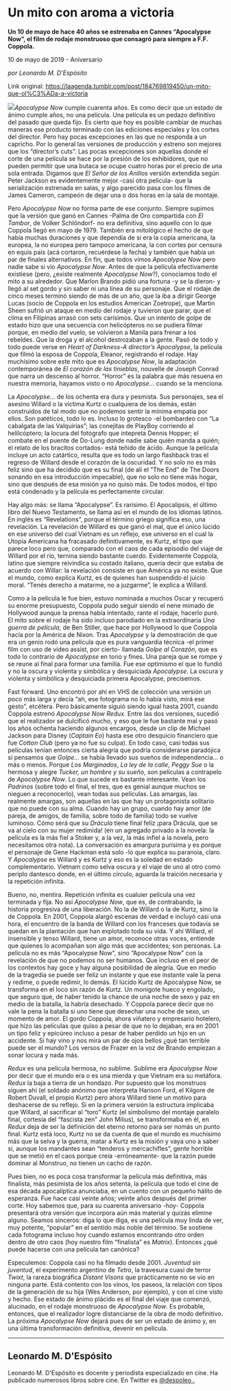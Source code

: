 # Un mito con aroma a victoria

**Un 10 de mayo de hace 40 años se estrenaba en Cannes “Apocalypse Now”, el film de rodaje monstruoso que consagró para siempre a F.F. Coppola.**

10 de mayo de 2019 - Aniversario

_por Leonardo M. D'Espósito_

Link original: https://laagenda.tumblr.com/post/184769819450/un-mito-que-ol%C3%ADa-a-victoria

![](https://64.media.tumblr.com/71e72a89892a5d2de4d07ac499b92dbc/3c8779c039d84807-b4/s500x750/3c97f3a111379dad0370d9c868484e22f3f15ec2.jpg)*Apocalypse Now* cumple cuarenta años. Es como decir que un estado de ánimo cumple años, no una película. Una película es un pedazo definitivo del pasado que queda fijo. Es cierto que hoy es posible cambiar de muchas maneras ese producto terminado con las ediciones especiales y los cortes del director. Pero hay pocas excepciones en las que no responda a un capricho. Por lo general las versiones de producción y estreno son mejores que los “director’s cuts”. Las pocas excepciones son aquellas donde el corte de una película se hace por la presión de los exhibidores, que no pueden permitir que una butaca se ocupe cuatro horas por el precio de una sola entrada. Digamos que *El Señor de los Anillos* versión extendida según Peter Jackson es evidentemente mejor -casi otra película- que la serialización estrenada en salas, y algo parecido pasa con los filmes de James Cameron, campeón de dejar una o dos horas en la sala de montaje.

Pero *Apocalypse Now* no forma parte de ese conjunto. Siempre supimos que la versión que ganó en Cannes -Palma de Oro compartida con *El Tambor*, de Volker Schlöndorf- no era definitiva, sino aquello con lo que Coppola llegó en mayo de 1979. También era mitológico el hecho de que había muchas duraciones y que dependía de si era la copia americana, la europea, la no europea pero tampoco americana, la con cortes por censura en equis país (acá cortaron, recuérdese la fecha) y también que había un par de finales alternativos. En fin, que todos vimos *Apocalypse Now* pero nadie sabe si vio *Apocalypse Now*. Antes de que la película efectivamente existiese (pero, ¿existe realmente *Apocalypse Now*?), conocíamos todo el mito a su alrededor. Que Marlon Brando pidió una fortuna -y se la dieron- y llegó al set gordo y sin saber ni una línea de su personaje.  Que el rodaje de cinco meses terminó siendo de más de un año, que la iba a dirigir George Lucas (socio de Coppola en los estudios American Zoetrope), que Martin Sheen sufrió un ataque en medio del rodaje y tuvieron que parar, que el clima en Filipinas arrasó con sets carísimos. Que un intento de golpe de estado hizo que una secuencia con helicópteros no se pudiera filmar porque, en medio del vuelo, se volvieron a Manila para frenar a los rebeldes. Que la droga y el alcohol destrozaban a la gente. Pasó de todo y todo puede verse en *Heart of Darkness-A director’s Apocalypse*, la película que filmó la esposa de Coppola, Eleanor, registrando el rodaje. Hay muchísimo sobre este mito que es *Apocalypse Now*, la adaptación contemporánea de *El corazón de las tinieblas*, nouvelle de Joseph Conrad que narra un descenso al horror. “Horror” es la palabra que más resuena en nuestra memoria, hayamos visto o no *Apocalypse…* cuando se la menciona.

La *Apocalypse…* de los ochenta era dura y pesmista. Sus personajes, sea el asesino Willard o la víctima Kurtz o cualquiera de los demás, están construidos de tal modo que no podemos sentir la mínima empatía por ellos. Son patéticos, todo lo es. Incluso lo grotesco -el bombardeo con “La cabalgata de las Valquirias”; las conejitas de PlayBoy corriendo al helilcóptero; la locura del fotógrafo que intepreta Dennis Hopper; el combate en el puente de Do-Lung donde nadie sabe quién manda a quién; el relato de los bracitos cortados- está teñido de ácido. Aunque la película incluye un acto catártico, resulta que es todo un largo flashback tras el regreso de Willard desde el corazón de la oscuridad. Y no solo no es más feliz sino que ha decidido que es su final (de alí el “The End” de The Doors sonando en esa introducción impecable), que no solo no tiene más hogar, sino que después de esa misión ya no quiso más. De todos modos, el tipo está condenado y la película es perfectamente circular.




Hay algo más: se llama “Apocalypse”. Es rarísimo. El Apocalipsis, el último libro del Nuevo Testamento, se llama así en el mundo de los idiomas latinos. En inglés es “Revelations”, porque el término griego significa eso, una revelación. La revelación de Willard es que ganó el mal, que el único lúcido en ese universo del cual Vietnam es un reflejo, ese universo en el cual la Utopía Americana ha fracasado definitivamente, es Kurtz, el tipo que parece loco pero que, comparado con el caos de cada episodio del viaje de Willard por el río, ternina siendo bastante cuerdo. Evidentemente Coppola, latino que siempre reivindica su costado italiano, quería decir que estaba de acuerdo con Willar: la revelación consiste en que América ya no existe. Que el mundo, como explica Kurtz, es de quienes han suspendido el juicio moral. “Tenés derecho a matarme, no a juzgarme”, le explica a Willard. 

Como a la película le fue bien, estuvo nominada a muchos Oscar y recuperó su enorme presupuesto, Coppola pudo seguir siendo el nene mimado de Hollywood aunque la prensa había intentado, rante el rodaje, hacerlo puré. El mito sobre el rodaje ha sido incluso parodiado en la extraordinaria *Una guerra de película*, de Ben Stiller, que hace por Hollywood lo que Coppola hacía por la América de Nixon. Tras *Apocalypse* y la demostración de que era un genio rodó una película que es pura vanguardia técnica -el primer film con uso de video assist, por cierto- llamada *Golpe al Corazón*, que es todo lo contrario de *Apocalypse* en tono y fines. Una pareja que se rompe y se reune al final para formar una familia. Fue ese optimismo el que lo fundió y no la oscura y violenta y simbólica y desquiciada *Apocalypse*. La oscura y violenta y simbólica y desquiciada primera Apocalypse, precisemos.

Fast forward. Uno encontró por ahí en VHS de colección una versión un poco más larga y decía “ah, ese fotograma no lo había visto, mirá ese gesto”, etcétera. Pero básicamente siguió siendo igual hasta 2001, cuando Coppola estrenó *Apocalypse Now Redux*. Entre las dos versiones, sucedió que el realizador se dulcificó mucho, y eso que le fue bastante mal y pasó los años ochenta haciendo algunos encargos, desde un clip de Michael Jackson para Disney (*Captain Eo*) hasta ese otro desquicio financiero que fue *Cotton Club* (pero ya no fue su culpa). En todo caso, casi todas sus películas tenían entonces cierta alegría que podría considerarse paradójica si pensamos que *Golpe…* se había llevado sus sueños de independencia… o más o menos. Porque *Los Marginados*, *La ley de la calle*, *Peggy Sue* o la hermosa y alegre *Tucker, un hombre y su sueño*, son películas a contrapelo de *Apocalypse Now*. Lo que sucede es bastante interesante. Vean los *Padrinos* (sobre todo el final, el tres, que es genial aunque muchos se nieguen a reconocerlo), vean todas sus películas. Las amargas, las realmente amargas, son aquellas en las que hay un protagonista solitario que no puede con su alma. Cuando hay un grupo, cuando hay amor (de pareja, de amigos, de familia, sobre todo de familia) todo se vuelve luminoso. Cómo será que su *Drácula* tiene final feliz ¡para Drácula, que se va al cielo con su mujer redimida! (en un agregado privado a la novela: la película es la más fiel a Stoker y, a la vez, la más infiel a la novela, pero necesitamos otra nota). La conversación es amargura purísima y es porque el personaje de Gene Hackman está solo -lo que explica su paranoia, claro. Y *Apocalypse* es Willard y es Kurtz y eso es la soledad en estado complementario. Vietnam como selva oscura y el viaje de uno al otro como periplo dantesco donde, en el último círculo, aguarda la traición necesaria y la repetición infinita.

Bueno, no, mentira. Repetición infinita es cualuier película una vez terminada y fija. No así *Apocalypse Now*, que es, de contrabando, la historia progresiva de una liberación. No la de Willard o la de Kurtz, sino la de Coppola. En 2001, Coppola alargó escenas de verdad e incluyó casi una hora, el encuentro de la banda de Willard con los franceses que todavía se quedan en la plantación que han explotado toda su vida. Y ahí Willard, el insensible y tenso Willard, tiene un amor, reconoce otras voces, entiende que quienes lo acompañan son algo más que accidentes; son personas. La película no es más “Apocalypse Now”, sino “Apocalypse Now” con la revelación de que no podemos no ser humanos. Que incluso en el peor de los contextos hay goce y hay alguna posibilidad de alegría. Que en medio de la tragedia se puede ser feliz un instante y que ese instante vale  la pena y redime, o puede redimir, lo demás. El lúcido Kurtz de Apocalypse Now, se transforma en el loco sin razón de Kurtz. Un monigote hueco y engolado, que seguro que, de haber tenido la chance de una noche de sexo y paz en medio de la batalla, la habría desechado. Y Coppola parece decir que no vale la pena la batalla si uno tiene que desechar una noche de sexo, un momento de amor. El gordo Coppola, ahora viñatero y empresario hotelero, que hizo las películas que quiso a pesar de que no lo dejaban, era en 2001 un tipo feliz y epicúreo incluso a pesar de haber perdido un hijo en un accidente. Si hay vino y nos mira un par de ojos bellos ¿qué tan terrible puede ser el mundo? Los versos de Frazer en la voz de Brando empiezan a sonar locura y nada más.

*Redux* es una película hermosa, no sublime. Sublime era *Apocalypse Now* por decir que el mundo era o es una mierda y que Vietnam era su metáfora. *Redux* la baja a tierra de un hondazo. Por supuesto que los monstruos siguen ahí (el soldado anónimo que interpreta Harison Ford, el Kilgore de Robert Duvall, el propio Kurtz) pero ahora Willard tiene un motivo para deshacerse de su reflejo. Si en la primera versión la estructura implicaba que Willard, al sacrificar al “toro” Kurtz (el simbolismo del montaje paralelo final, cortesía del “fascista zen” John Milius), se transformaba en él, en *Redux* deja de ser la definición del eterno retorno para ser nomás un punto final. Kurtz está loco, Kurtz no se da cuenta de que el mundo es muchísimo más que la selva y la guerra, matar a Kurtz es la misión y vaya uno a saber si, aunque los mandantes sean “tenderos y mercachifles”, gente horrible que se metió en el caos porque creía -erróneamente- que la razón puede dominar al Monstruo, no tienen un cacho de razón. 

Pues bien, no es poca cosa transformar la película más definitiva, más finalista, más pesimista de los años setenta, la película que todo el cine de esa década apocalíptica anunciaba, en un cuento con un pequeño hálito de esperanza. Fue hace casi veinte años; veinte años después del primer corte. Hoy sabemos que, para su cuarenta aniversario -hoy- Coppola presentará otra versión que incorpora aún más material y quizás elimine alguno. Seamos sinceros: diga lo que diga, es una película muy linda de ver, muy potente, “popular” en el sentido más noble del término. Se sostiene cada fotograma incluso hoy cuando estamos encontrando otro orden dentro de otro caos (hoy nuestro film “finalista” es *Matrix*). Entonces ¿qué puede hacerse con una película tan canónica?

Especulemos: Coppola casi no ha filmado desde 2001. *Juventud sin juventud*, el experimento argentino de *Tetro*, la travesura cuasi de terror *Twixt*, la rareza biográfica *Distant Visons* que prácticamente no se vio en ninguna parte. Está contento con los vinos, los paseos, la relación con tipos de la generación de su hija (Wes Anderson, por ejemplo), y con el cine visto y hecho. Ese estado de ánimo plácido es el final del viaje que comenzó, alucinado, en el rodaje monstruoso de *Apocalypse Now*. Es probable, entonces, que el realizador logre distanciarse de la obra de modo definitivo. La próxima *Apocalypse Now* dejará pues de ser un estado de ánimo y, en una última transformación definitiva, devenir en película.



---

Leonardo M. D'Espósito
----------------------

Leonardo M. D'Espósito es docente y periodista especializado en cine. Ha publicado numerosos libros sobre cine. En Twitter es [@despoleo .](https://twitter.com/despoleo) 

